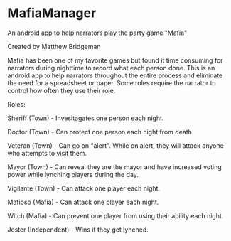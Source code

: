 # MafiaManager
An android app to help narrators play the party game "Mafia"

Created by Matthew Bridgeman

Mafia has been one of my favorite games but found it time consuming for narrators during nighttime to record what each person done. This is an android app to help narrators throughout the entire process and eliminate the need for a spreadsheet or paper. Some roles require the narrator to control how often they use their role.

Roles:

Sheriff (Town) - Invesitagates one person each night.

Doctor (Town) - Can protect one person each night from death.

Veteran (Town) - Can go on "alert". While on alert, they will attack anyone who attempts to visit them.

Mayor (Town) - Can reveal they are the mayor and have increased voting power while lynching players during the day.

Vigilante (Town) - Can attack one player each night.

Mafioso (Mafia) - Can attack one player each night.

Witch (Mafia) - Can prevent one player from using their ability each night.

Jester (Independent) - Wins if they get lynched.
